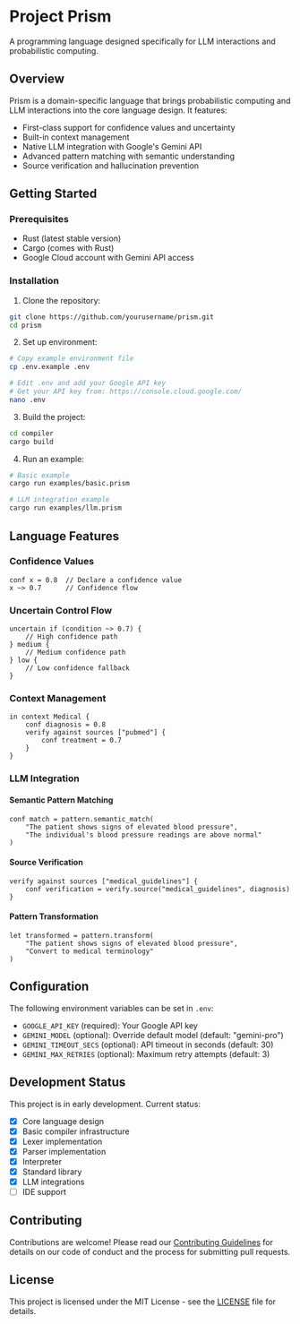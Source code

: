 # Project Prism

A programming language designed specifically for LLM interactions and probabilistic computing.

## Overview

Prism is a domain-specific language that brings probabilistic computing and LLM interactions into the core language design. It features:

- First-class support for confidence values and uncertainty
- Built-in context management
- Native LLM integration with Google's Gemini API
- Advanced pattern matching with semantic understanding
- Source verification and hallucination prevention

## Getting Started

### Prerequisites

- Rust (latest stable version)
- Cargo (comes with Rust)
- Google Cloud account with Gemini API access

### Installation

1. Clone the repository:
```bash
git clone https://github.com/yourusername/prism.git
cd prism
```

2. Set up environment:
```bash
# Copy example environment file
cp .env.example .env

# Edit .env and add your Google API key
# Get your API key from: https://console.cloud.google.com/
nano .env
```

3. Build the project:
```bash
cd compiler
cargo build
```

4. Run an example:
```bash
# Basic example
cargo run examples/basic.prism

# LLM integration example
cargo run examples/llm.prism
```

## Language Features

### Confidence Values
```prism
conf x = 0.8  // Declare a confidence value
x ~> 0.7      // Confidence flow
```

### Uncertain Control Flow
```prism
uncertain if (condition ~> 0.7) {
    // High confidence path
} medium {
    // Medium confidence path
} low {
    // Low confidence fallback
}
```

### Context Management
```prism
in context Medical {
    conf diagnosis = 0.8
    verify against sources ["pubmed"] {
        conf treatment = 0.7
    }
}
```

### LLM Integration

#### Semantic Pattern Matching
```prism
conf match = pattern.semantic_match(
    "The patient shows signs of elevated blood pressure",
    "The individual's blood pressure readings are above normal"
)
```

#### Source Verification
```prism
verify against sources ["medical_guidelines"] {
    conf verification = verify.source("medical_guidelines", diagnosis)
}
```

#### Pattern Transformation
```prism
let transformed = pattern.transform(
    "The patient shows signs of elevated blood pressure",
    "Convert to medical terminology"
)
```

## Configuration

The following environment variables can be set in `.env`:

- `GOOGLE_API_KEY` (required): Your Google API key
- `GEMINI_MODEL` (optional): Override default model (default: "gemini-pro")
- `GEMINI_TIMEOUT_SECS` (optional): API timeout in seconds (default: 30)
- `GEMINI_MAX_RETRIES` (optional): Maximum retry attempts (default: 3)

## Development Status

This project is in early development. Current status:

- [x] Core language design
- [x] Basic compiler infrastructure
- [x] Lexer implementation
- [x] Parser implementation
- [x] Interpreter
- [x] Standard library
- [x] LLM integrations
- [ ] IDE support

## Contributing

Contributions are welcome! Please read our [Contributing Guidelines](CONTRIBUTING.md) for details on our code of conduct and the process for submitting pull requests.

## License

This project is licensed under the MIT License - see the [LICENSE](LICENSE) file for details. 